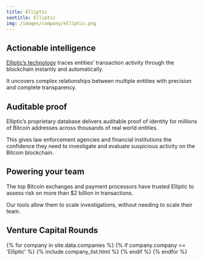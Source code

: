 ```yaml
---
title: Elliptic  
seotitle: Elliptic  
img: /images/company/elliptic.png
---
```


## Actionable intelligence

<a href="https://www.elliptic.co">Elliptic’s technology</a> traces entities’ transaction activity through the blockchain instantly and automatically.

It uncovers complex relationships between multiple entities with precision and complete transparency.

## Auditable proof

Elliptic’s proprietary database delivers auditable proof of identity for millions of Bitcoin addresses across thousands of real world entities.

This gives law enforcement agencies and financial institutions the confidence they need to investigate and evaluate suspicious activity on the Bitcoin blockchain.

## Powering your team

The top Bitcoin exchanges and payment processors have trusted Elliptic to assess risk on more than $2 billion in transactions.

Our tools allow them to scale investigations, without needing to scale their team.

## Venture Capital Rounds

{% for company in site.data.companies %}
{% if company.company == 'Elliptic' %}
{% include company_list.html %}
{% endif %}
{% endfor %}
